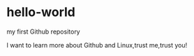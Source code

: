 # hello-world
my first Github repository

I want to learn more about Github and Linux,trust me,trust you!
